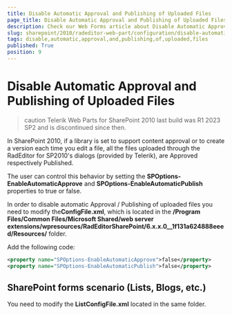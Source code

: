 ```yaml
---
title: Disable Automatic Approval and Publishing of Uploaded Files
page_title: Disable Automatic Approval and Publishing of Uploaded Files
description: Check our Web Forms article about Disable Automatic Approval and Publishing of Uploaded Files.
slug: sharepoint/2010/radeditor-web-part/configuration/disable-automatic-approval-and-publishing-of-uploaded-files
tags: disable,automatic,approval,and,publishing,of,uploaded,files
published: True
position: 9
---
```


# Disable Automatic Approval and Publishing of Uploaded Files

>caution Telerik Web Parts for SharePoint 2010 last build was R1 2023 SP2 and is discontinued since then.

In SharePoint 2010, if a library is set to support content approval or to create a version each time you edit a file, all the files uploaded through the RadEditor for SP2010's dialogs (provided by Telerik), are Approved respectively Published.

The user can control this behavior by setting the **SPOptions-EnableAutomaticApprove** and **SPOptions-EnableAutomaticPublish** properties to true or false.

In order to disable automatic Approval / Publishing of uploaded files you need to modify the**ConfigFile.xml**, which is located in the **/Program Files/Common Files/Microsoft Shared/web server extensions/wpresources/RadEditorSharePoint/6.x.x.0__1f131a624888eeed/Resources/** folder.

Add the following code:

````XML
<property name="SPOptions-EnableAutomaticApprove">false</property>
<property name="SPOptions-EnableAutomaticPublish">false</property>
````

## SharePoint forms scenario (Lists, Blogs, etc.)

You need to modify the **ListConfigFile.xml** located in the same folder.
